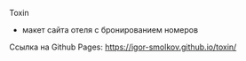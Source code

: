 Toxin
- макет сайта отеля с бронированием номеров

Ссылка на Github Pages:
https://igor-smolkov.github.io/toxin/
